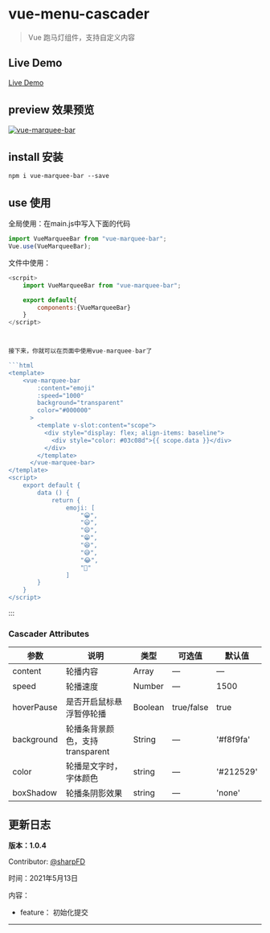 # vue-menu-cascader

> Vue 跑马灯组件，支持自定义内容



## Live Demo

[Live Demo](https://sharpfd.github.io/vue-marquee-bar/dist/index.html "点击查看Live Demo")

## preview 效果预览

[![vue-marquee-bar](https://z3.ax1x.com/2021/05/08/gGseSO.gif)](https://imgtu.com/i/gGseSO)

## install 安装

```shell
npm i vue-marquee-bar --save
```


## use 使用

全局使用：在main.js中写入下面的代码

```javascript
import VueMarqueeBar from "vue-marquee-bar";
Vue.use(VueMarqueeBar);
```

文件中使用：

```javascript
<scrpit>
    import VueMarqueeBar from "vue-marquee-bar";

    export default{
        components:{VueMarqueeBar}
    }
</script>



接下来，你就可以在页面中使用vue-marquee-bar了

```html
<template>
    <vue-marquee-bar
        :content="emoji"
        :speed="1000"
        background="transparent"
        color="#000000"
      >
        <template v-slot:content="scope">
          <div style="display: flex; align-items: baseline">
            <div style="color: #03c08d">{{ scope.data }}</div>
          </div>
        </template>
      </vue-marquee-bar>
</template>
<script>
    export default {
        data () {
            return {
                emoji: [
                    "😀",
                    "😃",
                    "😄",
                    "😁",
                    "😆",
                    "😅",
                    "😂",
                    "🤣"
                ]
        }
    }
</script>
```

:::

### Cascader Attributes
| 参数      | 说明    | 类型      | 可选值       | 默认值   |
|---------- |-------- |---------- |-------------  |-------- |
| content | 轮播内容 | Array | — | — |
| speed | 轮播速度 | Number | — | 1500 |
| hoverPause | 是否开启鼠标悬浮暂停轮播 | Boolean | true/false | true |
| background | 轮播条背景颜色，支持transparent | String | — | '#f8f9fa' |
| color | 轮播是文字时，字体颜色 | string | — | '#212529' |
| boxShadow | 轮播条阴影效果 | string | — | 'none' |

## 更新日志

**版本：1.0.4**

Contributor: [@sharpFD](<https://github.com/sharpFD>)

时间：2021年5月13日

内容：

- feature： 初始化提交

--------

​
